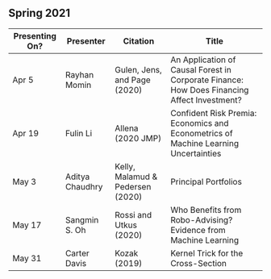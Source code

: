 ## Spring 2021

| Presenting On?   | Presenter       | Citation                         | Title                                                                                       |
|------------------|-----------------|----------------------------------|---------------------------------------------------------------------------------------------|
| Apr 5   | Rayhan Momin    | Gulen, Jens, and Page (2020)     | An Application of Causal Forest in Corporate Finance: How Does Financing Affect Investment? |
| Apr 19  | Fulin Li        | Allena (2020 JMP)                | Confident Risk Premia: Economics and Econometrics of Machine Learning Uncertainties         |
| May 3   | Aditya Chaudhry | Kelly, Malamud & Pedersen (2020) | Principal Portfolios                                                                        |
| May 17  | Sangmin S. Oh   | Rossi and Utkus (2020)           | Who Benefits from Robo-Advising? Evidence from Machine Learning                             |
| May 31 | Carter Davis    | Kozak (2019)                     | Kernel Trick for the Cross-Section                                                          |
